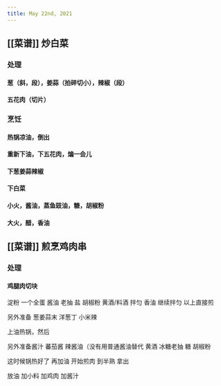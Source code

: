 ```yaml
---
title: May 22nd, 2021
---
```


## [[菜谱]] 炒白菜
### 处理
#### 葱（斜，段），姜蒜（拍碎切小），辣椒（段）
#### 五花肉（切片）
### 烹饪
#### 热锅凉油，倒出
#### 重新下油，下五花肉，煸一会儿
#### 下葱姜蒜辣椒
#### 下白菜
#### 小火，酱油，蒸鱼豉油，糖，胡椒粉
#### 大火，醋，香油
## [[菜谱]] 煎烹鸡肉串
### 处理
#### 鸡腿肉切块
淀粉
一个全蛋
酱油
老抽
盐
胡椒粉
黄酒/料酒
拌匀
香油
继续拌匀
以上直接煎

另外准备
葱姜蒜末
洋葱丁
小米辣

上油热锅，然后

另外准备酱汁
蕃茄酱 
辣酱油（没有用普通酱油替代
黄酒
冰糖老抽
糖
胡椒粉

这时候锅热好了
再加油
开始煎肉
到半熟
拿出

放油
加小料
加鸡肉
加酱汁
